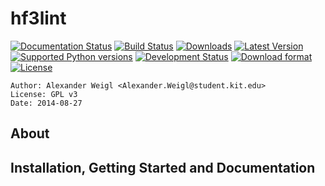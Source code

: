hf3lint
=======

[![Documentation Status](https://readthedocs.org/projects/hf3lint/badge/?version=latest)](https://readthedocs.org/projects/hf3lint/?badge=latest)
[![Build Status](https://travis-ci.org/CognitionGuidedSurgery/hf3lint.svg?branch=master)](https://travis-ci.org/CognitionGuidedSurgery/hf3lint)
[![Downloads](https://pypip.in/download/hf3lint/badge.svg)](https://pypi.python.org/pypi/hf3lint/)
[![Latest Version](https://pypip.in/version/hf3lint/badge.svg)](https://pypi.python.org/pypi/hf3lint/)
[![Supported Python versions](https://pypip.in/py_versions/hf3lint/badge.svg)](https://pypi.python.org/pypi/hf3lint/)
[![Development Status](https://pypip.in/status/hf3lint/badge.svg)](https://pypi.python.org/pypi/hf3lint/)
[![Download format](https://pypip.in/format/hf3lint/badge.svg)](https://pypi.python.org/pypi/hf3lint/)
[![License](https://pypip.in/license/hf3lint/badge.svg)](https://pypi.python.org/pypi/hf3lint/)

    Author: Alexander Weigl <Alexander.Weigl@student.kit.edu>
    License: GPL v3
    Date: 2014-08-27


## About



## Installation, Getting Started and Documentation 


